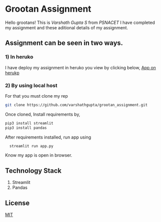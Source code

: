 # Grootan Assignment
 Hello grootans! This is *Varshath Gupta S* from *PSNACET* 
 I have completed my assignment and these aditional details of my assignment.
 ## Assignment can be seen in two ways.

 ### 1) In heruko
  I have deploy my assignment in heruko you view by clicking below,
  [App on herukp](https://grooton-assignment.herokuapp.com/)

  ### 2) By using local host

  For that you must clone my rep
  ```bash
  git clone https://github.com/varshathgupta/grootan_assignment.git
```
Once cloned, Install requirements by,

```bash
pip3 install streamlit
pip3 install pandas
```

After requirements installed, run app using
```bash
  streamlit run app.py

```
Know my app is open in browser.

## Technology Stack

1. Streamlit
2. Pandas

## License
[MIT](https://choosealicense.com/licenses/mit/)